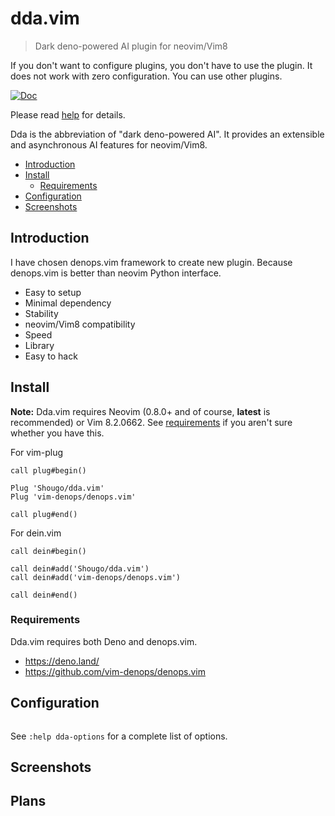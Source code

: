 # dda.vim

> Dark deno-powered AI plugin for neovim/Vim8

If you don't want to configure plugins, you don't have to use the plugin. It
does not work with zero configuration. You can use other plugins.

[![Doc](https://img.shields.io/badge/doc-%3Ah%20dda-orange.svg)](doc/dda.txt)

Please read [help](doc/dda.txt) for details.

Dda is the abbreviation of "dark deno-powered AI". It provides an
extensible and asynchronous AI features for neovim/Vim8.

<!-- vim-markdown-toc GFM -->

- [Introduction](#introduction)
- [Install](#install)
  - [Requirements](#requirements)
- [Configuration](#configuration)
- [Screenshots](#screenshots)

<!-- vim-markdown-toc -->

## Introduction

I have chosen denops.vim framework to create new plugin. Because denops.vim is
better than neovim Python interface.

- Easy to setup
- Minimal dependency
- Stability
- neovim/Vim8 compatibility
- Speed
- Library
- Easy to hack

## Install

**Note:** Dda.vim requires Neovim (0.8.0+ and of course, **latest** is
recommended) or Vim 8.2.0662. See [requirements](#requirements) if you aren't
sure whether you have this.

For vim-plug

```vim
call plug#begin()

Plug 'Shougo/dda.vim'
Plug 'vim-denops/denops.vim'

call plug#end()
```

For dein.vim

```vim
call dein#begin()

call dein#add('Shougo/dda.vim')
call dein#add('vim-denops/denops.vim')

call dein#end()
```

### Requirements

Dda.vim requires both Deno and denops.vim.

- <https://deno.land/>
- <https://github.com/vim-denops/denops.vim>

## Configuration

```vim
```

See `:help dda-options` for a complete list of options.

## Screenshots

## Plans
